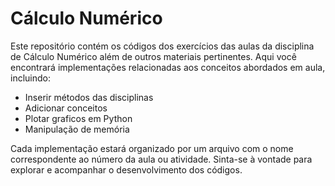 # Cálculo Numérico

Este repositório contém os códigos dos exercícios das aulas da disciplina de Cálculo Numérico além de outros materiais pertinentes. Aqui você encontrará implementações relacionadas aos conceitos abordados em aula, incluindo:

- Inserir métodos das disciplinas
- Adicionar conceitos
- Plotar graficos em Python
- Manipulação de memória

Cada implementação estará organizado por um arquivo com o nome correspondente ao número da aula ou atividade. Sinta-se à vontade para explorar e acompanhar o desenvolvimento dos códigos.


